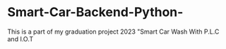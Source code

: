 # Smart-Car-Backend-Python-
This is a part of my graduation project 2023 "Smart Car Wash With P.L.C and I.O.T
